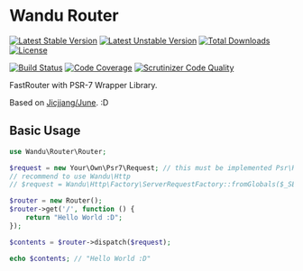 Wandu Router
===

[![Latest Stable Version](https://poser.pugx.org/wandu/router/v/stable.svg)](https://packagist.org/packages/wandu/router)
[![Latest Unstable Version](https://poser.pugx.org/wandu/router/v/unstable.svg)](https://packagist.org/packages/wandu/router)
[![Total Downloads](https://poser.pugx.org/wandu/router/downloads.svg)](https://packagist.org/packages/wandu/router)
[![License](https://poser.pugx.org/wandu/router/license.svg)](https://packagist.org/packages/wandu/router)

[![Build Status](https://img.shields.io/travis/Wandu/Router/master.svg)](https://travis-ci.org/Wandu/Router)
[![Code Coverage](https://scrutinizer-ci.com/g/Wandu/Router/badges/coverage.png?b=master)](https://scrutinizer-ci.com/g/Wandu/Router/?branch=master)
[![Scrutinizer Code Quality](https://scrutinizer-ci.com/g/Wandu/Router/badges/quality-score.png?b=master)](https://scrutinizer-ci.com/g/Wandu/Router/?branch=master)

FastRouter with PSR-7 Wrapper Library.

Based on [Jicjjang/June](https://github.com/jicjjang/June). :D

## Basic Usage

```php
use Wandu\Router\Router;

$request = new Your\Own\Psr7\Request; // this must be implemented Psr\Http\Message\ServerRequestInterface.
// recommend to use Wandu\Http
// $request = Wandu\Http\Factory\ServerRequestFactory::fromGlobals($_SERVER, $_GET, $_POST, $_COOKIE, $_FILES);

$router = new Router();
$router->get('/', function () {
    return "Hello World :D";
});

$contents = $router->dispatch($request);

echo $contents; // "Hello World :D"
```

